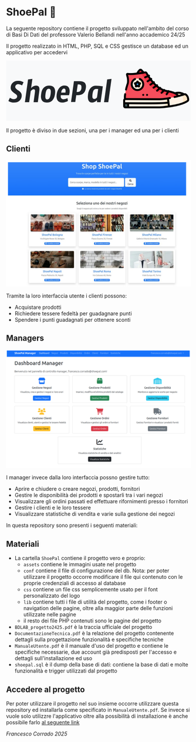 # ShoePal 👟

La seguente repository contiene il progetto sviluppato nell'ambito del corso di Basi Di Dati del professore Valerio Bellandi nell'anno accademico 24/25

Il progetto realizzato in HTML, PHP, SQL e CSS gestisce un database ed un applicativo per accedervi

![Logo](./assets/logo.png)

Il progetto è diviso in due sezioni, una per i manager ed una per i clienti

## Clienti

![Negozio](./assets/negozi.png)

Tramite la loro interfaccia utente i clienti possono:
- Acquistare prodotti
- Richiedere tessere fedeltà per guadagnare punti
- Spendere i punti guadagnati per ottenere sconti

## Managers

![Managers](./assets/home.png)

I manager invece dalla loro interfaccia possno gestire tutto:
- Aprire e chiudere o creare negozi, prodotti, fornitori
- Gestire le disponibilità dei prodotti e spostarli tra i vari negozi
- Visualizzare gli ordini passati ed effettuare rifornimenti presso i fornitori
- Gestire i clienti e le loro tessere
- Visualizzare statistiche di vendita e varie sulla gestione dei negozi

In questa repository sono presenti i seguenti materiali:

## Materiali

- La cartella `ShoePal` contiene il progetto vero e proprio:
    - `assets` contiene le immagini usate nel progetto
    - `conf` contiene il file di configurazione del db. Nota: per poter utilizzare il progetto occorre modificare il file qui contenuto con le proprie credenziali di accesso al database
    - `css` contiene un file css semplicemente usato per il font personalizzato del logo
    - `lib` contiene tutti i file di utilità del progetto, come i footer o navigation delle pagine, oltre alla maggior parte delle funzioni utilizzate nelle pagine
    - il resto dei file PHP contenuti sono le pagine del progetto
- `BDLAB_progetto2425.pdf` è la traccia ufficiale del progetto
- `DocumentazioneTecnica.pdf` è la relazione del progetto contenente dettagli sulla progettazione funzionalità e specifiche tecniche
- `ManualeUtente.pdf` è il manuale d'uso del progetto e contiene le specifiche necessarie, due account già predisposti per l'accesso e dettagli sull'installazione ed uso
- `shoepal.sql` è il dump della base di dati: contiene la base di dati e molte funzionalità e trigger utilizzati dal progetto

## Accedere al progetto

Per poter utilizzare il progetto nel suo insieme occorre utilizzare questa repository ed installarla come specificato in `ManualeUtente.pdf`. Se invece si vuole solo utilizzre l'applicativo oltre alla possibilità di installazione è anche possibile farlo [al seguente link](https://studenti.di.unimi.it/francescoemanuele.corrado@studenti.unimi.it/ShoePal/login.php)

*Francesco Corrado 2025*